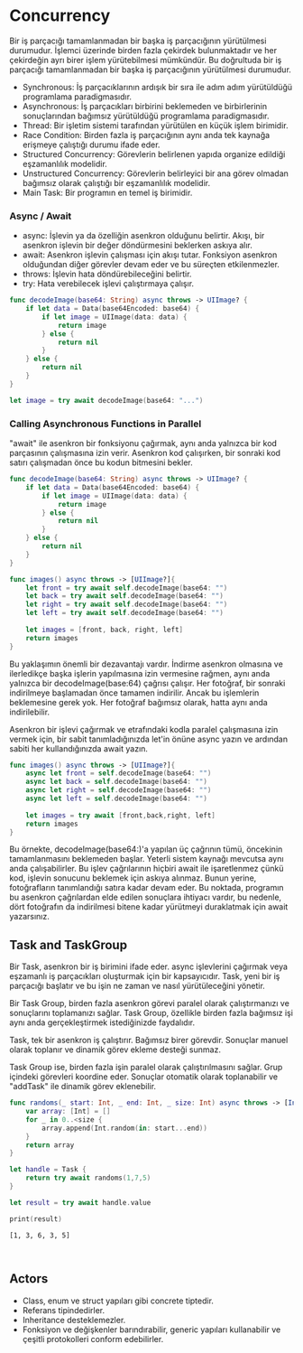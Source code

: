 # Concurrency
Bir iş parçacığı tamamlanmadan bir başka iş parçacığının yürütülmesi durumudur. İşlemci üzerinde birden fazla çekirdek bulunmaktadır ve her çekirdeğin ayrı birer işlem yürütebilmesi mümkündür. Bu doğrultuda bir iş parçacığı tamamlanmadan bir başka iş parçacığının yürütülmesi durumudur.

- Synchronous: İş parçacıklarının ardışık bir sıra ile adım adım yürütüldüğü programlama paradigmasıdır.
- Asynchronous: İş parçacıkları birbirini beklemeden ve birbirlerinin sonuçlarından bağımsız yürütüldüğü programlama paradigmasıdır.
- Thread: Bir işletim sistemi tarafından yürütülen en küçük işlem birimidir.
- Race Condition: Birden fazla iş parçacığının aynı anda tek kaynağa erişmeye çalıştığı durumu ifade eder.
- Structured Concurrency: Görevlerin belirlenen yapıda organize edildiği eşzamanlılık modelidir.
- Unstructured Concurrency: Görevlerin belirleyici bir ana görev olmadan bağımsız olarak çalıştığı bir eşzamanlılık modelidir. 
- Main Task: Bir programın en temel iş birimidir.

### Async / Await

- async: İşlevin ya da özelliğin asenkron olduğunu belirtir. Akışı, bir asenkron işlevin bir değer döndürmesini beklerken askıya alır.
- await: Asenkron işlevin çalışması için akışı tutar. Fonksiyon asenkron olduğundan diğer görevler devam eder ve bu süreçten etkilenmezler.
- throws: İşlevin hata döndürebileceğini belirtir.
- try: Hata verebilecek işlevi çalıştırmaya çalışır.

```swift
func decodeImage(base64: String) async throws -> UIImage? {
    if let data = Data(base64Encoded: base64) {
        if let image = UIImage(data: data) {
            return image
        } else {
            return nil
        }
    } else {
        return nil
    }
}

let image = try await decodeImage(base64: "...")
```

### Calling Asynchronous Functions in Parallel

"await" ile asenkron bir fonksiyonu çağırmak, aynı anda yalnızca bir kod parçasının çalışmasına izin verir. Asenkron kod çalışırken, bir sonraki kod satırı çalışmadan önce bu kodun bitmesini bekler.

```swift
func decodeImage(base64: String) async throws -> UIImage? {
    if let data = Data(base64Encoded: base64) {
        if let image = UIImage(data: data) {
            return image
        } else {
            return nil
        }
    } else {
        return nil
    }
}
```

```swift
func images() async throws -> [UIImage?]{
    let front = try await self.decodeImage(base64: "")
    let back = try await self.decodeImage(base64: "")
    let right = try await self.decodeImage(base64: "")
    let left = try await self.decodeImage(base64: "")
            
    let images = [front, back, right, left]
    return images
}
```

Bu yaklaşımın önemli bir dezavantajı vardır. İndirme asenkron olmasına ve ilerledikçe başka işlerin yapılmasına izin vermesine rağmen, aynı anda yalnızca bir decodeImage(base:64) çağrısı çalışır. Her fotoğraf, bir sonraki indirilmeye başlamadan önce tamamen indirilir. Ancak bu işlemlerin beklemesine gerek yok. Her fotoğraf bağımsız olarak, hatta aynı anda indirilebilir.

Asenkron bir işlevi çağırmak ve etrafındaki kodla paralel çalışmasına izin vermek için, bir sabit tanımladığınızda let'in önüne async yazın ve ardından sabiti her kullandığınızda await yazın.

```swift
func images() async throws -> [UIImage?]{
    async let front = self.decodeImage(base64: "")
    async let back = self.decodeImage(base64: "")
    async let right = self.decodeImage(base64: "")
    async let left = self.decodeImage(base64: "")
        
    let images = try await [front,back,right, left]
    return images
}
```

Bu örnekte, decodeImage(base64:)'a yapılan üç çağrının tümü, öncekinin tamamlanmasını beklemeden başlar. Yeterli sistem kaynağı mevcutsa aynı anda çalışabilirler. Bu işlev çağrılarının hiçbiri await ile işaretlenmez çünkü kod, işlevin sonucunu beklemek için askıya alınmaz. Bunun yerine, fotoğrafların tanımlandığı satıra kadar devam eder. Bu noktada, programın bu asenkron çağrılardan elde edilen sonuçlara ihtiyacı vardır, bu nedenle, dört fotoğrafın da indirilmesi bitene kadar yürütmeyi duraklatmak için await yazarsınız.

## Task and TaskGroup

Bir Task, asenkron bir iş birimini ifade eder. async işlevlerini çağırmak veya eşzamanlı iş parçacıkları oluşturmak için bir kapsayıcıdır. Task, yeni bir iş parçacığı başlatır ve bu işin ne zaman ve nasıl yürütüleceğini yönetir.

Bir Task Group, birden fazla asenkron görevi paralel olarak çalıştırmanızı ve sonuçlarını toplamanızı sağlar. Task Group, özellikle birden fazla bağımsız işi aynı anda gerçekleştirmek istediğinizde faydalıdır.

Task, tek bir asenkron iş çalıştırır. Bağımsız birer görevdir. Sonuçlar manuel olarak toplanır ve dinamik görev ekleme desteği sunmaz.

Task Group ise, birden fazla işin paralel olarak çalıştırılmasını sağlar. Grup içindeki görevleri koordine eder. Sonuçlar otomatik olarak toplanabilir ve "addTask" ile dinamik görev eklenebilir.

```swift
func randoms(_ start: Int, _ end: Int, _ size: Int) async throws -> [Int] {
    var array: [Int] = []
    for _ in 0..<size {
        array.append(Int.random(in: start...end))
    }
    return array
}

let handle = Task {
    return try await randoms(1,7,5)
}

let result = try await handle.value

print(result)
```

```
[1, 3, 6, 3, 5]
```

```swift
```

```swift
```

## Actors

- Class, enum ve struct yapıları gibi concrete tiptedir.
- Referans tipindedirler.
- Inheritance desteklemezler.
- Fonksiyon ve değişkenler barındırabilir, generic yapıları kullanabilir ve çeşitli protokolleri conform edebilirler.
